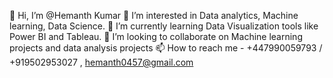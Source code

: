 👋 Hi, I’m @Hemanth Kumar
👀 I’m interested in Data analytics, Machine learning, Data Science.
🌱 I’m currently learning Data Visualization tools like Power BI and Tableau.
💞️ I’m looking to collaborate on Machine learning projects and data analysis projects
📫 How to reach me - +447990059793 / +919502953027 , hemanth0457@gmail.com
